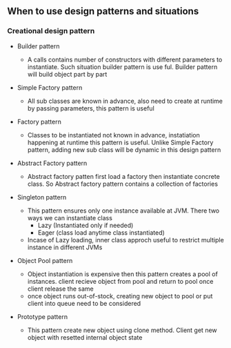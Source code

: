 ## When to use design patterns and situations

### Creational design pattern
 - Builder pattern 
    - A calls contains number of constructors with different parameters to instantiate. Such situation builder pattern is use  ful. Builder pattern will build object part by part
    
 - Simple Factory pattern 
    - All sub classes are known in advance, also need to create at runtime by passing parameters, this pattern is useful
 - Factory pattern 
    - Classes to be instantiated not known in advance, instatiation happening at runtime this pattern is useful. Unlike 
     Simple Factory pattern, adding new sub class will be dynamic in this design pattern 

 - Abstract Factory pattern 
    - Abstract factory patten first load a factory then instantiate concrete class. So Abstract factory pattern contains a collection of factories

 - Singleton pattern 
    - This pattern ensures only one instance available at JVM. There two ways we can instantiate class 
        - Lazy (Instantiated only if needed)
        - Eager (class load anytime class instantiated)
    - Incase of Lazy loading, inner class approch useful to restrict multiple instance in different JVMs
    
 - Object Pool pattern 
    - Object instantiation is expensive then this pattern creates a pool of instances. client recieve object from pool and return to pool once client release the same 
    - once object runs out-of-stock, creating new object to pool or put client into queue need to be considered
    
 - Prototype pattern 
    - This pattern create new object using clone method. Client get new object with resetted internal object state 
